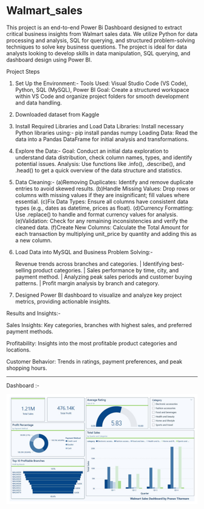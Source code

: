 # Walmart_sales

This project is an end-to-end Power Bi Dashboard designed to extract critical business insights from Walmart sales data. We utilize Python for data processing and analysis, SQL for querying, and structured problem-solving techniques to solve key business questions. The project is ideal for data analysts looking to develop skills in data manipulation, SQL querying, and dashboard design using Power BI.

Project Steps

1. Set Up the Environment:- 
Tools Used: Visual Studio Code (VS Code), Python, SQL (MySQL), Power BI
Goal: Create a structured workspace within VS Code and organize project folders for smooth development and data handling.

2. Downloaded dataset from Kaggle

3. Install Required Libraries and Load Data Libraries: Install necessary Python libraries using:- 
pip install pandas numpy 
Loading Data: Read the data into a Pandas DataFrame for initial analysis and transformations.

4. Explore the Data:- 
      Goal: Conduct an initial data exploration to understand data distribution, check column names, types, and identify potential issues.
      Analysis: Use functions like .info(), .describe(), and .head() to get a quick overview of the data structure and statistics.

5. Data Cleaning:- 
       (a)Removing Duplicates: Identify and remove duplicate entries to avoid skewed results.
       (b)Handle Missing Values: Drop rows or columns with missing values if they are insignificant; fill values where essential.
       (c)Fix Data Types: Ensure all columns have consistent data types (e.g., dates as datetime, prices as float).
       (d)Currency Formatting: Use .replace() to handle and format currency values for analysis.
       (e)Validation: Check for any remaining inconsistencies and verify the cleaned data.
       (f)Create New Columns: Calculate the Total Amount for each transaction by multiplying unit_price by quantity and adding this as a new column.

6. Load Data into MySQL and Business Problem Solving:-
   
    Revenue trends across branches and categories.
    | Identifying best-selling product categories.
    | Sales performance by time, city, and payment method.
    | Analyzing peak sales periods and customer buying patterns.
    | Profit margin analysis by branch and category.

7. Designed Power BI dashboard to visualize and analyze key project metrics, providing actionable insights.

Results and Insights:-

Sales Insights: Key categories, branches with highest sales, and preferred payment methods.

Profitability: Insights into the most profitable product categories and locations.

Customer Behavior: Trends in ratings, payment preferences, and peak shopping hours.

-----------------------------------------------------------------------------------------------------------------------------------------------------------------------------------------------------------

Dashboard :-

   ![Walmart_Dashboard_page-0001 (1)](https://github.com/pranavtitarmare8421-hash/Walmart_sales/blob/200bec487a57e25e67bce12dbb83d3f880e98ff4/Walmart_dashboard.jpg)


